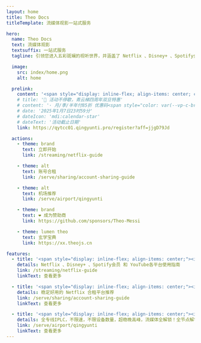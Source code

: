 ```yaml
---
layout: home
title: Theo Docs
titleTemplate: 流媒体观影一站式服务

hero:
  name: Theo Docs
  text: 流媒体观影
  textsuffix: 一站式服务
  tagline: 引领您进入五彩斑斓的视听世界，并涵盖了 Netflix 、Disney+ 、Spotify会员 和 YouTube会员 的精彩领域

  image:
    src: index/home.png
    alt: home

  prelink:
    content: '<span style="display: inline-flex; align-items: center; color: var(--vp-c-brand-3); font-weight: bold; "><img src="https://www.qingyunti.cc/images/qytlogo-144-49.png" style="height:0.65rem; "/>IPLC纯专线内网传输线路 最高2.5Gbps速率!</span>'
    # title: '🎉 活动不停歇，青云梯四周年双旦特惠'
    # content: '· 月/季/半年付85折 优惠码<span style="color: var(--vp-c-brand-3); font-weight: bold;"> qyt85 </span></br>· 年付以及年付以上8折 优惠码<span style="color: var(--vp-c-brand-3); font-weight: bold;"> qyt80</span></br>· 年付8折/2年付7折/3年付6折 配合优惠码折上折，最高可达<span style="color: var(--vp-c-brand-3); font-weight: bold;"> 48 </span>折'
    # date: '2025年1月7日23时59分'
    # dateIcon: 'mdi:calendar-star'
    # dateText: '活动截止日期'
    link: https://qytcc01.qingyunti.pro/register?aff=jjgD79Jd

  actions:
    - theme: brand
      text: 立即开始
      link: /streaming/netflix-guide

    - theme: alt
      text: 账号合租
      link: /serve/sharing/account-sharing-guide

    - theme: alt
      text: 机场推荐
      link: /serve/airport/qingyunti

    - theme: brand
      text: ❤️ 成为赞助商
      link: https://github.com/sponsors/Theo-Messi

    - theme: lumen theo
      text: 玄学宝典
      link: https://xx.theojs.cn

features:
  - title: '<span style="display: inline-flex; align-items: center;"><img src="index/netflix.svg" style="height:27px; margin-right:0.5rem;"/>流媒体观影</span>'
    details: Netflix 、Disney+ 、Spotify会员 和 YouTube各平台使用指南
    link: /streaming/netflix-guide
    linkText: 查看更多

  - title: '<span style="display: inline-flex; align-items: center;"><iconify-icon icon="logos:youtube-icon" style="margin-right:0.5rem; alt="IPLC"></iconify-icon>合租平台</span>'
    details: 稳定好用的 Netflix 合租平台推荐
    link: /serve/sharing/account-sharing-guide
    linkText: 查看更多

  - title: '<span style="display: inline-flex; align-items: center;"><iconify-icon icon="twemoji:airplane" style="margin-right:0.5rem; alt="IPLC"></iconify-icon>优质线路</span>'
    details: 全专线IPLC，不限速，不限设备数量，超稳晚高峰，流媒体全解锁！全节点解锁chatgpt！
    link: /serve/airport/qingyunti
    linkText: 查看更多
---
```


<Home />

